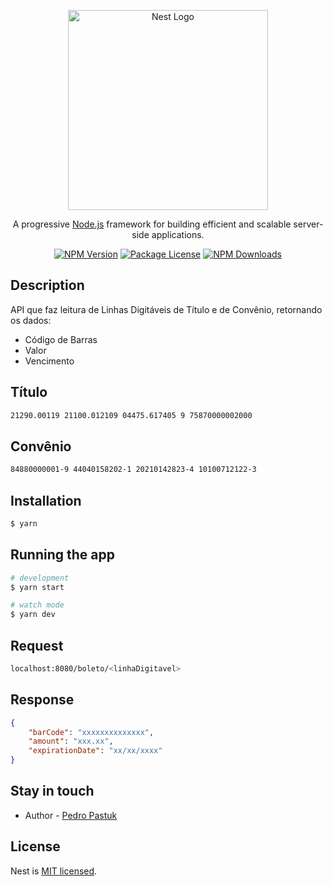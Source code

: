 <p align="center">
  <a href="http://nestjs.com/" target="blank"><img src="https://nestjs.com/img/logo_text.svg" width="320" alt="Nest Logo" /></a>
</p>

[circleci-image]: https://img.shields.io/circleci/build/github/nestjs/nest/master?token=abc123def456
[circleci-url]: https://circleci.com/gh/nestjs/nest

  <p align="center">A progressive <a href="http://nodejs.org" target="_blank">Node.js</a> framework for building efficient and scalable server-side applications.</p>
    <p align="center">
<a href="https://www.npmjs.com/~nestjscore" target="_blank"><img src="https://img.shields.io/npm/v/@nestjs/core.svg" alt="NPM Version" /></a>
<a href="https://www.npmjs.com/~nestjscore" target="_blank"><img src="https://img.shields.io/npm/l/@nestjs/core.svg" alt="Package License" /></a>
<a href="https://www.npmjs.com/~nestjscore" target="_blank"><img src="https://img.shields.io/npm/dm/@nestjs/common.svg" alt="NPM Downloads" /></a>


## Description

API que faz leitura de Linhas Digitáveis de Título e de Convênio, retornando os dados:

<ul>
<li>Código de Barras</li>
<li>Valor</li>
<li>Vencimento</li>
</ul>

## Título

```bash
21290.00119 21100.012109 04475.617405 9 75870000002000
```
## Convênio

```bash
84880000001-9 44040158202-1 20210142823-4 10100712122-3
```
## Installation

```bash
$ yarn
```

## Running the app

```bash
# development
$ yarn start

# watch mode
$ yarn dev
```

## Request

```bash
localhost:8080/boleto/<linhaDigitavel>
```
## Response

```json
{
    "barCode": "xxxxxxxxxxxxxx",
    "amount": "xxx.xx",
    "expirationDate": "xx/xx/xxxx"
}
```
## Stay in touch

- Author - [Pedro Pastuk](https://github.com/tukpedro)
## License

Nest is [MIT licensed](LICENSE).
